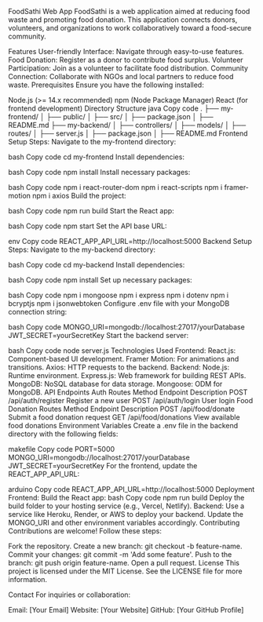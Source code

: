 FoodSathi Web App
FoodSathi is a web application aimed at reducing food waste and promoting food donation. This application connects donors, volunteers, and organizations to work collaboratively toward a food-secure community.

Features
User-friendly Interface: Navigate through easy-to-use features.
Food Donation: Register as a donor to contribute food surplus.
Volunteer Participation: Join as a volunteer to facilitate food distribution.
Community Connection: Collaborate with NGOs and local partners to reduce food waste.
Prerequisites
Ensure you have the following installed:

Node.js (>= 14.x recommended)
npm (Node Package Manager)
React (for frontend development)
Directory Structure
java
Copy code
.
├── my-frontend/
│   ├── public/
│   ├── src/
│   ├── package.json
│   ├── README.md
├── my-backend/
│   ├── controllers/
│   ├── models/
│   ├── routes/
│   ├── server.js
│   ├── package.json
│   ├── README.md
Frontend Setup
Steps:
Navigate to the my-frontend directory:

bash
Copy code
cd my-frontend
Install dependencies:

bash
Copy code
npm install
Install necessary packages:

bash
Copy code
npm i react-router-dom
npm i react-scripts
npm i framer-motion
npm i axios
Build the project:

bash
Copy code
npm run build
Start the React app:

bash
Copy code
npm start
Set the API base URL:

env
Copy code
REACT_APP_API_URL=http://localhost:5000
Backend Setup
Steps:
Navigate to the my-backend directory:

bash
Copy code
cd my-backend
Install dependencies:

bash
Copy code
npm install
Set up necessary packages:

bash
Copy code
npm i mongoose
npm i express
npm i dotenv
npm i bcryptjs
npm i jsonwebtoken
Configure .env file with your MongoDB connection string:

bash
Copy code
MONGO_URI=mongodb://localhost:27017/yourDatabase
JWT_SECRET=yourSecretKey
Start the backend server:

bash
Copy code
node server.js
Technologies Used
Frontend:
React.js: Component-based UI development.
Framer Motion: For animations and transitions.
Axios: HTTP requests to the backend.
Backend:
Node.js: Runtime environment.
Express.js: Web framework for building REST APIs.
MongoDB: NoSQL database for data storage.
Mongoose: ODM for MongoDB.
API Endpoints
Auth Routes
Method	Endpoint	Description
POST	/api/auth/register	Register a new user
POST	/api/auth/login	User login
Food Donation Routes
Method	Endpoint	Description
POST	/api/food/donate	Submit a food donation request
GET	/api/food/donations	View available food donations
Environment Variables
Create a .env file in the backend directory with the following fields:

makefile
Copy code
PORT=5000
MONGO_URI=mongodb://localhost:27017/yourDatabase
JWT_SECRET=yourSecretKey
For the frontend, update the REACT_APP_API_URL:

arduino
Copy code
REACT_APP_API_URL=http://localhost:5000
Deployment
Frontend:
Build the React app:
bash
Copy code
npm run build
Deploy the build folder to your hosting service (e.g., Vercel, Netlify).
Backend:
Use a service like Heroku, Render, or AWS to deploy your backend.
Update the MONGO_URI and other environment variables accordingly.
Contributing
Contributions are welcome! Follow these steps:

Fork the repository.
Create a new branch: git checkout -b feature-name.
Commit your changes: git commit -m 'Add some feature'.
Push to the branch: git push origin feature-name.
Open a pull request.
License
This project is licensed under the MIT License. See the LICENSE file for more information.

Contact
For inquiries or collaboration:

Email: [Your Email]
Website: [Your Website]
GitHub: [Your GitHub Profile]
